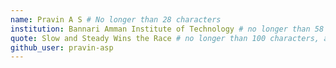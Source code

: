```yaml
---
name: Pravin A S # No longer than 28 characters
institution: Bannari Amman Institute of Technology # no longer than 58 characters
quote: Slow and Steady Wins the Race # no longer than 100 characters, avoid using quotes(") to guarantee the format remains the same.
github_user: pravin-asp
---
```

